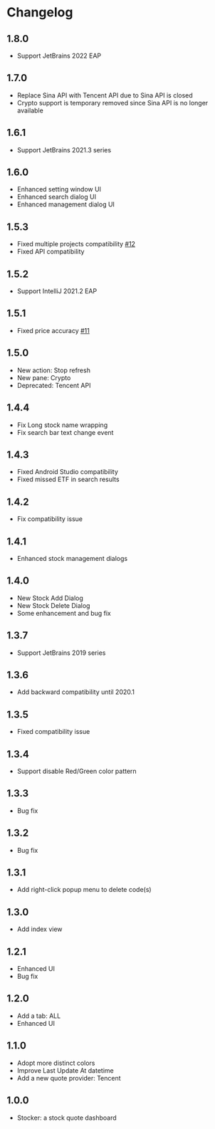 # Changelog

## 1.8.0

- Support JetBrains 2022 EAP

## 1.7.0

- Replace Sina API with Tencent API due to Sina API is closed
- Crypto support is temporary removed since Sina API is no longer available

## 1.6.1

- Support JetBrains 2021.3 series

## 1.6.0

- Enhanced setting window UI
- Enhanced search dialog UI
- Enhanced management dialog UI

## 1.5.3

- Fixed multiple projects compatibility [#12](https://github.com/WhiteVermouth/intellij-investor-dashboard/issues/12)
- Fixed API compatibility

## 1.5.2

- Support IntelliJ 2021.2 EAP

## 1.5.1

- Fixed price accuracy [#11](https://github.com/WhiteVermouth/intellij-investor-dashboard/issues/11)

## 1.5.0

- New action: Stop refresh
- New pane: Crypto
- Deprecated: Tencent API

## 1.4.4

- Fix Long stock name wrapping
- Fix search bar text change event

## 1.4.3

- Fixed Android Studio compatibility
- Fixed missed ETF in search results

## 1.4.2

- Fix compatibility issue

## 1.4.1

- Enhanced stock management dialogs

## 1.4.0

- New Stock Add Dialog
- New Stock Delete Dialog
- Some enhancement and bug fix

## 1.3.7

- Support JetBrains 2019 series

## 1.3.6

- Add backward compatibility until 2020.1

## 1.3.5

- Fixed compatibility issue

## 1.3.4

- Support disable Red/Green color pattern

## 1.3.3

- Bug fix

## 1.3.2

- Bug fix

## 1.3.1

- Add right-click popup menu to delete code(s)

## 1.3.0

- Add index view

## 1.2.1

- Enhanced UI
- Bug fix

## 1.2.0

- Add a tab: ALL
- Enhanced UI

## 1.1.0

- Adopt more distinct colors
- Improve Last Update At datetime
- Add a new quote provider: Tencent

## 1.0.0

- Stocker: a stock quote dashboard
